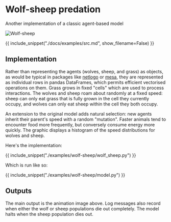 # Wolf-sheep predation

Another implementation of a classic agent-based model

![Wolf-sheep](./img/wolf-sheep.gif)

{{ include_snippet("./docs/examples/src.md", show_filename=False) }}

## Implementation

Rather than representing the agents (wolves, sheep, and grass) as objects, as would be typical in packages like [netlogo](https://ccl.northwestern.edu/netlogo/) or [mesa](https://mesa.readthedocs.io/en/stable/), they are represented as individual rows in pandas DataFrames, which permits efficient vectorised operations on them. Grass grows in fixed "cells" which are used to process interactions. The wolves and sheep roam about randomly at a fixed speed: sheep can only eat grass that is fully grown in the cell they currently occupy, and wolves can only eat sheep within the cell they both occupy.

An extension to the original model adds natural selection: new agents inherit their parent's speed with a random "mutation". Faster animals tend to encounter food more frequently, but conversely consume energy more quickly. The graphic displays a histogram of the speed distributions for wolves and sheep.

Here's the implementation:

{{ include_snippet("./examples/wolf-sheep/wolf_sheep.py") }}

Which is run like so:

{{ include_snippet("./examples/wolf-sheep/model.py") }}

## Outputs

The main output is the animation image above. Log messages also record when either the wolf or sheep populations die out completely. The model halts when the sheep population dies out.
